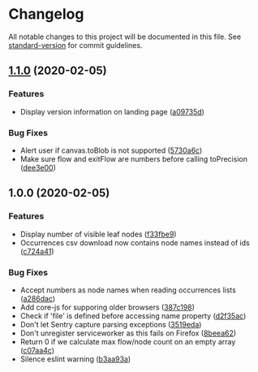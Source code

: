 # Changelog

All notable changes to this project will be documented in this file. See [standard-version](https://github.com/conventional-changelog/standard-version) for commit guidelines.

## [1.1.0](https://github.com/mapequation/network-navigator/compare/v1.0.0...v1.1.0) (2020-02-05)


### Features

* Display version information on landing page ([a09735d](https://github.com/mapequation/network-navigator/commit/a09735dbf671f6004b6b9c6143a7677703121087))


### Bug Fixes

* Alert user if canvas.toBlob is not supported ([5730a6c](https://github.com/mapequation/network-navigator/commit/5730a6c41157af23a45f6aa9ddec529985646a31))
* Make sure flow and exitFlow are numbers before calling toPrecision ([dee3e00](https://github.com/mapequation/network-navigator/commit/dee3e00d59e1542391aa66889e6d690e28455285))

## 1.0.0 (2020-02-05)


### Features

* Display number of visible leaf nodes ([f33fbe9](https://github.com/mapequation/network-navigator/commit/f33fbe986036b653ccdd7f00e027a0dd6f0d524f))
* Occurrences csv download now contains node names instead of ids ([c724a41](https://github.com/mapequation/network-navigator/commit/c724a41cc4a3035a720b269bf4cb80d41ac3e396))


### Bug Fixes

* Accept numbers as node names when reading occurrences lists ([a286dac](https://github.com/mapequation/network-navigator/commit/a286dac97dab0c240e6daec1bda47533fbc08bda))
* Add core-js for supporing older browsers ([387c198](https://github.com/mapequation/network-navigator/commit/387c1982d5d5b8ba75e9653fae266b246f571ef5))
* Check if 'file' is defined before accessing name property ([d2f35ac](https://github.com/mapequation/network-navigator/commit/d2f35ac87d10594f8e95fcf5d705ef623828cfbf))
* Don't let Sentry capture parsing exceptions ([3519eda](https://github.com/mapequation/network-navigator/commit/3519eda7a9e19b445f7a0957bb5585716b0ec8a6))
* Don't unregister serviceworker as this fails on Firefox ([8beea62](https://github.com/mapequation/network-navigator/commit/8beea62ae04980ab1a93df2bea7105c0021f3f96))
* Return 0 if we calculate max flow/node count on an empty array ([c07aa4c](https://github.com/mapequation/network-navigator/commit/c07aa4cb87740ddee175d1895d2a8a45425b3527))
* Silence eslint warning ([b3aa93a](https://github.com/mapequation/network-navigator/commit/b3aa93ac767b6e39189df93faccfcbb3c4bfa70c))
